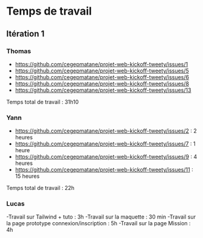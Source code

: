 # Temps de travail

## Itération 1

### Thomas

- https://github.com/cegepmatane/projet-web-kickoff-tweety/issues/1
- https://github.com/cegepmatane/projet-web-kickoff-tweety/issues/5
- https://github.com/cegepmatane/projet-web-kickoff-tweety/issues/6
- https://github.com/cegepmatane/projet-web-kickoff-tweety/issues/8
- https://github.com/cegepmatane/projet-web-kickoff-tweety/issues/13

Temps total de travail : 31h10

### Yann

 - https://github.com/cegepmatane/projet-web-kickoff-tweety/issues/2 : 2 heures
 - https://github.com/cegepmatane/projet-web-kickoff-tweety/issues/7 : 1 heure
 - https://github.com/cegepmatane/projet-web-kickoff-tweety/issues/9 : 4 heures
 - https://github.com/cegepmatane/projet-web-kickoff-tweety/issues/11 : 15 heures
 
 Temps total de travail : 22h


### Lucas

-Travail sur Tailwind + tuto : 3h
-Travail sur la maquette : 30 min
-Travail sur la page prototype connexion/inscription : 5h
-Travail sur la page Mission : 4h
